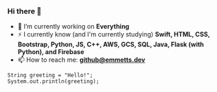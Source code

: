 ### Hi there 👋

<!--
**RealEmmettS/RealEmmettS** is a ✨ _special_ ✨ repository because its `README.md` (this file) appears on your GitHub profile.

Here are some ideas to get you started:

- 🔭 I’m currently working on ...
- 🌱 I’m currently learning ...
- 👯 I’m looking to collaborate on ...
- 🤔 I’m looking for help with ...
- 💬 Ask me about ...
- 📫 How to reach me: ...
- 😄 Pronouns: ...
- ⚡ Fun fact: ...
-->

- 🔭  I’m currently working on **Everything**
- ⚡  I currently know (and I'm currently studying) **Swift, HTML, CSS, Bootstrap, Python, JS, C++, AWS, GCS, SQL, Java, Flask (with Python), and Firebase**
- 📫  How to reach me: [**github@emmetts.dev**](mailto:github@emmetts.dev)
```
String greeting = "Hello!";    
System.out.println(greeting);
```
